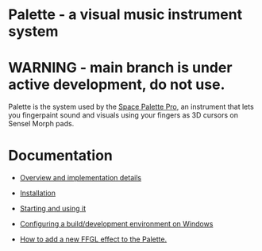 # Palette - a visual music instrument system

# WARNING - main branch is under active development, do not use.

Palette is the system used by the <a href=https://youtu.be/HDtxEyCI_zc>Space Palette Pro</a>,
an instrument that lets you fingerpaint sound and visuals
using your fingers as 3D cursors on Sensel Morph pads.

# Documentation

- <a href=doc/overview.md>Overview and implementation details</a>

- <a href=doc/installation.md>Installation

- <a href=doc/starting_and_using.md>Starting and using it</a>

- <a href=doc/building.md>Configuring a build/development environment on Windows</a>

- <a href=doc/addingeffect.md>How to add a new FFGL effect to the Palette.</a>

